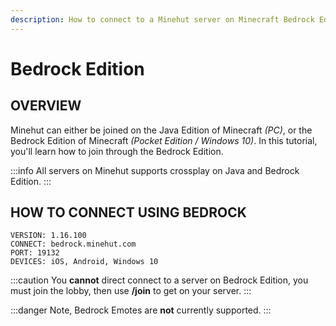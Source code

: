 ```yaml
---
description: How to connect to a Minehut server on Minecraft Bedrock Edition.
---
```


# Bedrock Edition

## OVERVIEW

Minehut can either be joined on the Java Edition of Minecraft _\(PC\)_, or the Bedrock Edition of Minecraft _\(Pocket Edition / Windows 10\)_. In this tutorial, you'll learn how to join through the Bedrock Edition.

:::info
All servers on Minehut supports crossplay on Java and Bedrock Edition.
:::

## HOW TO CONNECT USING BEDROCK

```text
VERSION: 1.16.100
CONNECT: bedrock.minehut.com
PORT: 19132
DEVICES: iOS, Android, Windows 10
```

:::caution
You **cannot** direct connect to a server on Bedrock Edition, you must join the lobby, then use **/join** to get on your server.
:::

:::danger
Note, Bedrock Emotes are **not** currently supported.
:::
